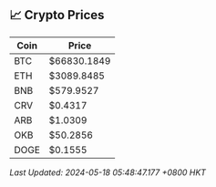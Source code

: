 ## 📈 Crypto Prices

| Coin | Price |
| ---- | ----- |
| BTC | $66830.1849 |
| ETH | $3089.8485 |
| BNB | $579.9527 |
| CRV | $0.4317 |
| ARB | $1.0309 |
| OKB | $50.2856 |
| DOGE | $0.1555 |

_Last Updated: 2024-05-18 05:48:47.177 +0800 HKT_